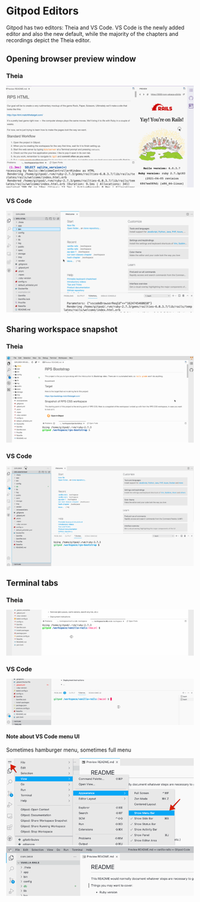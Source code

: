 # Gitpod Editors

Gitpod has two editors: Theia and VS Code. VS Code is the newly added editor and also the new default, while the majority of the chapters and recordings depict the Theia editor.

## Opening browser preview window

### Theia

![](/assets/gitpod-theia-open-preview.gif)

### VS Code

![](/assets/gitpod-vscode-open-preview.gif)

## Sharing workspace snapshot

### Theia

![](/assets/gitpod-snapshot-theia.gif)

### VS Code

![](/assets/gitpod-snapshot-vs-code.gif)

## Terminal tabs

### Theia

![](/assets/gitpod-theia-terminal-tabs.gif)

### VS Code

![](/assets/gitpod-vscode-terminal-tabs.gif)

#### Note about VS Code menu UI

Sometimes hamburger menu, sometimes full menu

![](/assets/gitpod-vscode-open-menu-bar.png)
![](/assets/gitpod-vscode-menu-bar-visible.png)
